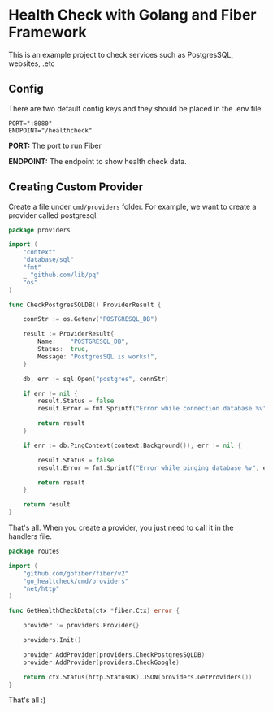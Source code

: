 # Health Check with Golang and Fiber Framework

This is an example project to check services such as PostgresSQL, websites, .etc

## Config

There are two default config keys and they should be placed in the .env file

```dotenv
PORT=":8080"
ENDPOINT="/healthcheck"
```

**PORT:** The port to run Fiber

**ENDPOINT:** The endpoint to show health check data.

## Creating Custom Provider

Create a file under `cmd/providers` folder. For example, we want to create a provider called postgresql.

```go
package providers

import (
	"context"
	"database/sql"
	"fmt"
	_ "github.com/lib/pq"
	"os"
)

func CheckPostgresSQLDB() ProviderResult {

	connStr := os.Getenv("POSTGRESQL_DB")

	result := ProviderResult{
		Name:    "POSTGRESQL_DB",
		Status:  true,
		Message: "PostgresSQL is works!",
	}

	db, err := sql.Open("postgres", connStr)

	if err != nil {
		result.Status = false
		result.Error = fmt.Sprintf("Error while connection database %v", err)

		return result
	}

	if err := db.PingContext(context.Background()); err != nil {

		result.Status = false
		result.Error = fmt.Sprintf("Error while pinging database %v", err)

		return result
	}

	return result
}

```

That's all. When you create a provider, you just need to call it in the handlers file.

```go
package routes

import (
	"github.com/gofiber/fiber/v2"
	"go_healtcheck/cmd/providers"
	"net/http"
)

func GetHealthCheckData(ctx *fiber.Ctx) error {

	provider := providers.Provider{}

	providers.Init()

	provider.AddProvider(providers.CheckPostgresSQLDB)
	provider.AddProvider(providers.CheckGoogle)

	return ctx.Status(http.StatusOK).JSON(providers.GetProviders())
}
```

That's all :)